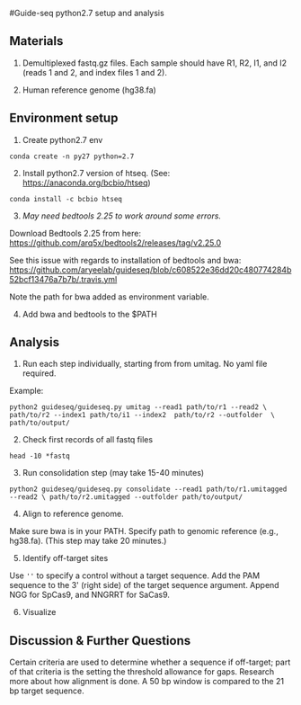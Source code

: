 #Guide-seq python2.7 setup and analysis

## Materials
  1. Demultiplexed fastq.gz files. Each sample should have R1, R2, I1, and I2 (reads 1 and 2, and index files 1 and 2).

  2. Human reference genome (hg38.fa)
  
## Environment setup
  1. Create python2.7 env

  `conda create -n py27 python=2.7`
  
  2. Install python2.7 version of htseq. (See: https://anaconda.org/bcbio/htseq)
  
  `conda install -c bcbio htseq`

  3. *May need bedtools 2.25 to work around some errors.*
  
  Download Bedtools 2.25 from here: https://github.com/arq5x/bedtools2/releases/tag/v2.25.0
  
  See this issue with regards to installation of bedtools and bwa: https://github.com/aryeelab/guideseq/blob/c608522e36dd20c480774284b52bcf13476a7b7b/.travis.yml
  
  Note the path for bwa added as environment variable.

  4. Add bwa and bedtools to the $PATH
  
## Analysis
  1. Run each step individually, starting from from umitag. No yaml file required. 
  
  Example:
  
  ` python2 guideseq/guideseq.py umitag --read1 path/to/r1 --read2 \
  path/to/r2 --index1 path/to/i1 --index2  path/to/r2 --outfolder  \
  path/to/output/ `

  2. Check first records of all fastq files
  
  `head -10 *fastq`

  3. Run consolidation step (may take 15-40 minutes)
  
  ` python2 guideseq/guideseq.py consolidate --read1 path/to/r1.umitagged --read2 \
  path/to/r2.umitagged --outfolder path/to/output/ `
  
  4. Align to reference genome.
  
  Make sure bwa is in your PATH. Specify path to genomic reference (e.g., hg38.fa). (This step may take 20 minutes.)
  
  5. Identify off-target sites
  
  Use `''` to specify a control without a target sequence. Add the PAM sequence to the 3' (right side) of the target sequence argument. Append NGG for SpCas9, and NNGRRT for SaCas9. 
  
  6. Visualize
  
  
  ## Discussion & Further Questions
  
  Certain criteria are used to determine whether a sequence if off-target; part of that criteria is the setting the threshold allowance for gaps. Research more about how alignment is done. A 50 bp window is compared to the 21 bp target sequence.
